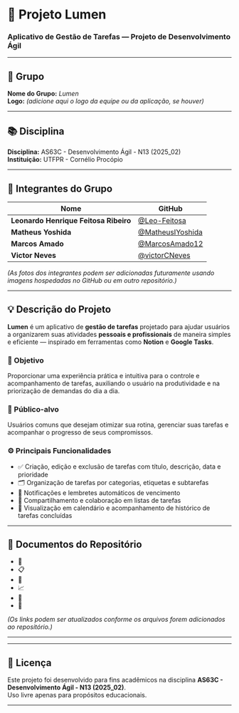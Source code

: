 # 🌟 Projeto Lumen

### Aplicativo de Gestão de Tarefas — Projeto de Desenvolvimento Ágil

---

## 🏢 Grupo
**Nome do Grupo:** *Lumen*  
**Logo:** *(adicione aqui o logo da equipe ou da aplicação, se houver)*

---

## 📚 Disciplina
**Disciplina:** AS63C - Desenvolvimento Ágil - N13 (2025_02)   
**Instituição:** UTFPR - Cornélio Procópio 

---

## 👥 Integrantes do Grupo
| Nome | GitHub |
|------|--------|
| **Leonardo Henrique Feitosa Ribeiro** | [@Leo-Feitosa](https://github.com/Leo-Feitosa) |
| **Matheus Yoshida** | [@MatheusIYoshida](https://github.com/MatheusIYoshida) |
| **Marcos Amado** | [@MarcosAmado12](https://github.com/MarcosAmado12) |
| **Victor Neves** | [@victorCNeves](https://github.com/victorCNeves) |

*(As fotos dos integrantes podem ser adicionadas futuramente usando imagens hospedadas no GitHub ou em outro repositório.)*

---

## 💡 Descrição do Projeto

**Lumen** é um aplicativo de **gestão de tarefas** projetado para ajudar usuários a organizarem suas atividades **pessoais e profissionais** de maneira simples e eficiente — inspirado em ferramentas como **Notion** e **Google Tasks**.

### 🎯 Objetivo
Proporcionar uma experiência prática e intuitiva para o controle e acompanhamento de tarefas, auxiliando o usuário na produtividade e na priorização de demandas do dia a dia.

### 👤 Público-alvo
Usuários comuns que desejam otimizar sua rotina, gerenciar suas tarefas e acompanhar o progresso de seus compromissos.

### ⚙️ Principais Funcionalidades
- ✅ Criação, edição e exclusão de tarefas com título, descrição, data e prioridade  
- 🗂️ Organização de tarefas por categorias, etiquetas e subtarefas  
- 🔔 Notificações e lembretes automáticos de vencimento  
- 🤝 Compartilhamento e colaboração em listas de tarefas  
- 📅 Visualização em calendário e acompanhamento de histórico de tarefas concluídas  

---

## 🧩 Documentos do Repositório

- 📄 
- 📋  
- 🧠   
- 📈 
- 🧾 
- 💬 

*(Os links podem ser atualizados conforme os arquivos forem adicionados ao repositório.)*

---

<!--## 🚀 Metodologia de Desenvolvimento Ágil
O projeto **Lumen** é desenvolvido com base no **framework Scrum**, aplicando os principais artefatos e cerimônias da metodologia ágil:

- **Product Owner:** responsável pela priorização do backlog e visão do produto;  
- **Scrum Master:** garante a aplicação correta da metodologia e remoção de impedimentos;  
- **Development Team:** responsável pela implementação das funcionalidades;  
- **Sprints** de curta duração com entregas incrementais;  
- **Daily Meetings**, **Reviews** e **Retrospectivas** a cada sprint.

---

## ⚙️ Tecnologias Utilizadas
*(Esta seção pode ser atualizada conforme o desenvolvimento avança.)*  
- **Front-end:** [React / HTML / CSS / JavaScript]  
- **Back-end:** [Node.js / Express / etc.]  
- **Banco de Dados:** [MongoDB / MySQL / Firebase]  
- **Ferramentas Ágeis:** Trello / Jira / GitHub Projects-->  

---

## 🧠 Licença
Este projeto foi desenvolvido para fins acadêmicos na disciplina **AS63C - Desenvolvimento Ágil - N13 (2025_02)**.  
Uso livre apenas para propósitos educacionais.

---

